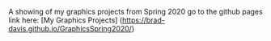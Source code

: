 A showing of my graphics projects from Spring 2020
go to the github pages link here: [My Graphics Projects] (https://brad-davis.github.io/GraphicsSpring2020/)